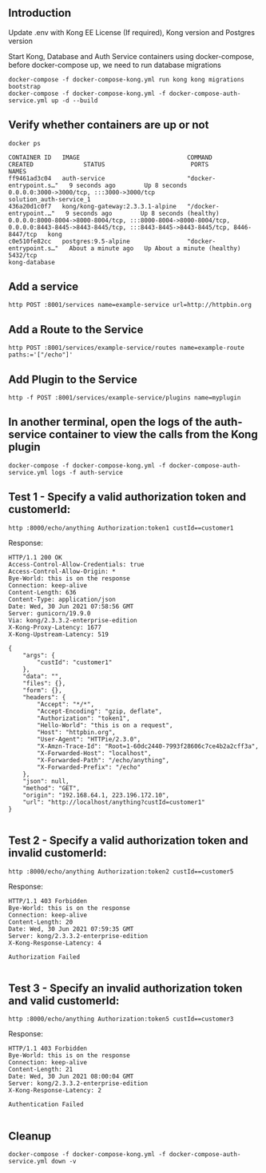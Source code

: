 ## Introduction

Update .env with Kong EE License (If required), Kong version and Postgres version

Start Kong, Database and Auth Service containers using docker-compose, before docker-compose up, we need to run database migrations

```shell
docker-compose -f docker-compose-kong.yml run kong kong migrations bootstrap
docker-compose -f docker-compose-kong.yml -f docker-compose-auth-service.yml up -d --build
```

## Verify whether containers are up or not

```shell
docker ps

CONTAINER ID   IMAGE                              COMMAND                  CREATED              STATUS                        PORTS                                                                                                                                         NAMES
ff9461ad3c04   auth-service                       "docker-entrypoint.s…"   9 seconds ago        Up 8 seconds                  0.0.0.0:3000->3000/tcp, :::3000->3000/tcp                                                                                                     solution_auth-service_1
436a20d1c0f7   kong/kong-gateway:2.3.3.1-alpine   "/docker-entrypoint.…"   9 seconds ago        Up 8 seconds (healthy)        0.0.0.0:8000-8004->8000-8004/tcp, :::8000-8004->8000-8004/tcp, 0.0.0.0:8443-8445->8443-8445/tcp, :::8443-8445->8443-8445/tcp, 8446-8447/tcp   kong
c0e510fe82cc   postgres:9.5-alpine                "docker-entrypoint.s…"   About a minute ago   Up About a minute (healthy)   5432/tcp                                                                                                                                      kong-database
```

## Add a service

```shell
http POST :8001/services name=example-service url=http://httpbin.org
```

## Add a Route to the Service

```shell
http POST :8001/services/example-service/routes name=example-route paths:='["/echo"]'
```

## Add Plugin to the Service

```shell
http -f POST :8001/services/example-service/plugins name=myplugin
```

## In another terminal, open the logs of the auth-service container to view the calls from the Kong plugin

```shell
docker-compose -f docker-compose-kong.yml -f docker-compose-auth-service.yml logs -f auth-service
```

## Test 1 - Specify a valid authorization token and customerId:

```shell
http :8000/echo/anything Authorization:token1 custId==customer1
```

Response:

```shell
HTTP/1.1 200 OK
Access-Control-Allow-Credentials: true
Access-Control-Allow-Origin: *
Bye-World: this is on the response
Connection: keep-alive
Content-Length: 636
Content-Type: application/json
Date: Wed, 30 Jun 2021 07:58:56 GMT
Server: gunicorn/19.9.0
Via: kong/2.3.3.2-enterprise-edition
X-Kong-Proxy-Latency: 1677
X-Kong-Upstream-Latency: 519

{
    "args": {
        "custId": "customer1"
    },
    "data": "",
    "files": {},
    "form": {},
    "headers": {
        "Accept": "*/*",
        "Accept-Encoding": "gzip, deflate",
        "Authorization": "token1",
        "Hello-World": "this is on a request",
        "Host": "httpbin.org",
        "User-Agent": "HTTPie/2.3.0",
        "X-Amzn-Trace-Id": "Root=1-60dc2440-7993f28606c7ce4b2a2cff3a",
        "X-Forwarded-Host": "localhost",
        "X-Forwarded-Path": "/echo/anything",
        "X-Forwarded-Prefix": "/echo"
    },
    "json": null,
    "method": "GET",
    "origin": "192.168.64.1, 223.196.172.10",
    "url": "http://localhost/anything?custId=customer1"
}


```

## Test 2 - Specify a valid authorization token and invalid customerId:

```shell
http :8000/echo/anything Authorization:token2 custId==customer5
```

Response:

```shell
HTTP/1.1 403 Forbidden
Bye-World: this is on the response
Connection: keep-alive
Content-Length: 20
Date: Wed, 30 Jun 2021 07:59:35 GMT
Server: kong/2.3.3.2-enterprise-edition
X-Kong-Response-Latency: 4

Authorization Failed


```

## Test 3 - Specify an invalid authorization token and valid customerId:

```shell
http :8000/echo/anything Authorization:token5 custId==customer3
```

Response:

```shell
HTTP/1.1 403 Forbidden
Bye-World: this is on the response
Connection: keep-alive
Content-Length: 21
Date: Wed, 30 Jun 2021 08:00:04 GMT
Server: kong/2.3.3.2-enterprise-edition
X-Kong-Response-Latency: 2

Authentication Failed


```

## Cleanup

```shell
docker-compose -f docker-compose-kong.yml -f docker-compose-auth-service.yml down -v
```
